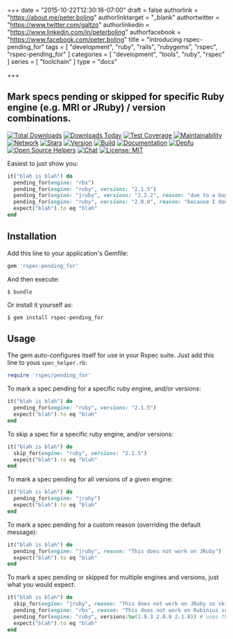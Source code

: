 +++
date = "2015-10-22T12:30:16-07:00"
draft = false
authorlink = "https://about.me/peter.boling"
authorlinktarget = "_blank"
authortwitter = "https://www.twitter.com/galtzo"
authorlinkedin = "https://www.linkedin.com/in/peterboling"
authorfacebook = "https://www.facebook.com/peter.boling"
title = "Introducing rspec-pending_for"
tags = [ "development", "ruby", "rails", "rubygems", "rspec", "rspec-pending_for" ]
categories = [ "development", "tools", "ruby", "rspec" ]
series = [ "toolchain" ]
type = "docs"

+++

## Mark specs pending or skipped for specific Ruby engine (e.g. MRI or JRuby) / version combinations.

[![Total Downloads](https://img.shields.io/gem/rt/rspec-pending_for.svg)](https://github.com/pboling/rspec-pending_for)
[![Downloads Today](https://img.shields.io/gem/rd/rspec-pending_for.svg)](https://github.com/pboling/rspec-pending_for)
[![Test Coverage](https://api.codeclimate.com/v1/badges/266bc0935f185153cce4/test_coverage)](https://codeclimate.com/github/pboling/rspec-pending_for/test_coverage)
[![Maintainability](https://api.codeclimate.com/v1/badges/266bc0935f185153cce4/maintainability)](https://codeclimate.com/github/pboling/rspec-pending_for/maintainability)
[![Network](https://img.shields.io/github/forks/pboling/rspec-pending_for.svg?style=social)](https://github.com/pboling/rspec-pending_for/network)
[![Stars](https://img.shields.io/github/stars/pboling/rspec-pending_for.svg?style=social)](https://github.com/pboling/rspec-pending_for/stargazers)
[![Version](https://img.shields.io/gem/v/rspec-pending_for.svg)](https://rubygems.org/gems/rspec-pending_for)
[![Build](https://img.shields.io/travis/pboling/rspec-pending_for.svg)](https://travis-ci.org/pboling/rspec-pending_for)
[![Documentation](http://inch-ci.org/github/pboling/rspec-pending_for.svg)](http://inch-ci.org/github/pboling/rspec-pending_for)
[![Depfu](https://badges.depfu.com/badges/79867e590f063376f40b031a1447c215/count.svg)](https://depfu.com/github/pboling/rspec-block_is_expected?project_id=5865)[![Open Source Helpers](https://www.codetriage.com/pboling/rspec-pending_for/badges/users.svg)](https://www.codetriage.com/pboling/rspec-pending_for)
[![Chat](https://img.shields.io/gitter/room/pboling/rspec-pending_for.svg)](https://gitter.im/pboling/rspec-pending_for)
[![License: MIT](https://img.shields.io/badge/License-MIT-green.svg)](https://opensource.org/licenses/MIT)

Easiest to just show you:

```ruby
it("blah is blah") do
  pending_for(engine: "rbx")
  pending_for(engine: "ruby", versions: "2.1.5")
  pending_for(engine: "jruby", versions: "2.2.2", reason: "due to a bug in Ruby")
  pending_for(engine: "ruby", versions: "2.0.0", reason: "because I don't have the time")
  expect("blah").to eq "blah"
end
```

## Installation

Add this line to your application's Gemfile:

```ruby
gem 'rspec-pending_for'
```

And then execute:

    $ bundle

Or install it yourself as:

    $ gem install rspec-pending_for

## Usage

The gem auto-configures itself for use in your Rspec suite.  Just add this line to yous `spec_helper.rb`:

```ruby
require 'rspec/pending_for'
```

To mark a spec pending for a specific ruby engine, and/or versions:

```ruby
it("blah is blah") do
  pending_for(engine: "ruby", versions: "2.1.5")
  expect("blah").to eq "blah"
end
```

To skip a spec for a specific ruby engine, and/or versions:

```ruby
it("blah is blah") do
  skip_for(engine: "ruby", versions: "2.1.5")
  expect("blah").to eq "blah"
end
```

To mark a spec pending for all versions of a given engine:

```ruby
it("blah is blah") do
  pending_for(engine: "jruby")
  expect("blah").to eq "blah"
end
```

To mark a spec pending for a custom reason (overriding the default message):

```ruby
it("blah is blah") do
  pending_for(engine: "jruby", reason: "This does not work on JRuby")
  expect("blah").to eq "blah"
end
```

To mark a spec pending or skipped for multiple engines and versions, just what you would expect:

```ruby
it("blah is blah") do
  skip_for(engine: "jruby", reason: "This does not work on JRuby so skipping for now") # All JRuby versions will be skipped
  pending_for(engine: "rbx", reason: "This does not work on Rubinius so pending for now") # All rbx versions will be pending
  pending_for(engine: "ruby", versions:%w(1.9.3 2.0.0 2.1.0)) # uses the default message
  expect("blah").to eq "blah"
end
```
